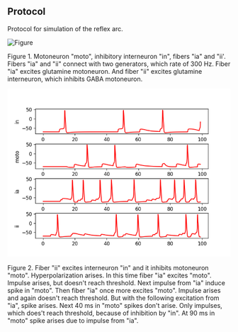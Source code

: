 ## Protocol

Protocol for simulation of the reflex arc.

![Figure](memristive_reflex_arc.png)

Figure 1. 
Motoneuron "moto", inhibitory interneuron "in", fibers "ia" and "ii'. 
Fibers "ia" and "ii" connect with two generators, which rate of 300 Hz.
Fiber "ia" excites glutamine motoneuron.
And fiber "ii" excites glutamine interneuron,
which inhibits GABA motoneuron. 

![Figure](result.png) 

Figure 2. Fiber "ii" excites interneuron "in" and it inhibits motoneuron "moto". 
Hyperpolarization arises.
In this time fiber "ia" excites "moto".
Impulse arises, but doesn't reach threshold.
Next impulse from "ia" induce spike in "moto".
Then fiber "ia" once more excites "moto".
Impulse arises and again doesn't reach threshold.
But with the following excitation from "ia", spike arises.
Next 40 ms in "moto" spikes don't arise.
Only impulses, which does't reach threshold, because of inhibition by "in".
At 90 ms in "moto" spike arises due to impulse from "ia".